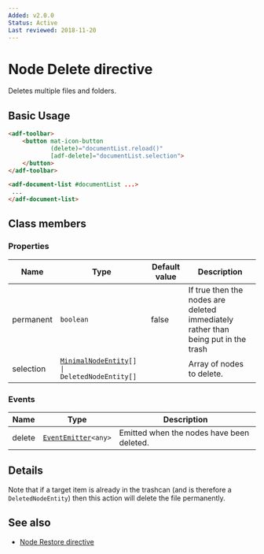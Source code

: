 ```yaml
---
Added: v2.0.0
Status: Active
Last reviewed: 2018-11-20
---
```


# Node Delete directive

Deletes multiple files and folders.

## Basic Usage

```html
<adf-toolbar>
    <button mat-icon-button
            (delete)="documentList.reload()"
            [adf-delete]="documentList.selection">
    </button>
</adf-toolbar>

<adf-document-list #documentList ...>
 ...
</adf-document-list>
```

## Class members

### Properties

| Name | Type | Default value | Description |
| ---- | ---- | ------------- | ----------- |
| permanent | `boolean` | false | If true then the nodes are deleted immediately rather than being put in the trash |
| selection | [`MinimalNodeEntity`](../content-services/document-library.model.md)`[] \| DeletedNodeEntity[]` |  | Array of nodes to delete. |

### Events

| Name | Type | Description |
| ---- | ---- | ----------- |
| delete | [`EventEmitter`](https://angular.io/api/core/EventEmitter)`<any>` | Emitted when the nodes have been deleted. |

## Details

Note that if a target item is already in the trashcan (and is therefore a `DeletedNodeEntity`) then
this action will delete the file permanently.

## See also

-   [Node Restore directive](node-restore.directive.md)
